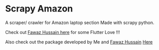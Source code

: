 # Scrapy Amazon
A scraper/ crawler for Amazon laptop section
Made with scrapy python.

Check out [Fawaz Hussain here](https://github.com/fawazhussain) for some Flutter Love !!!

Also check out the package developed by Me and [Fawaz Hussain](https://github.com/fawazhussain) [Here](https://pub.dev/packages/flutter_otp)
